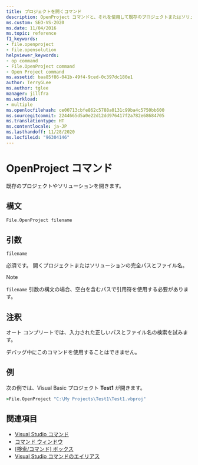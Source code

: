 ```yaml
---
title: プロジェクトを開くコマンド
description: OpenProject コマンドと、それを使用して既存のプロジェクトまたはソリューションを開く方法について説明します。
ms.custom: SEO-VS-2020
ms.date: 11/04/2016
ms.topic: reference
f1_keywords:
- file.openproject
- file.opensolution
helpviewer_keywords:
- op command
- File.OpenProject command
- Open Project command
ms.assetid: baa85f86-041b-49f4-9ced-0c397dc180e1
author: TerryGLee
ms.author: tglee
manager: jillfra
ms.workload:
- multiple
ms.openlocfilehash: ce00713cbfe862c5788a0131c99ba4c5750bb600
ms.sourcegitcommit: 2244665d5a0e22d12dd976417f2a782e68684705
ms.translationtype: HT
ms.contentlocale: ja-JP
ms.lasthandoff: 11/28/2020
ms.locfileid: "96304146"
---
```

# <a name="open-project-command"></a>OpenProject コマンド

既存のプロジェクトやソリューションを開きます。

## <a name="syntax"></a>構文

```cmd
File.OpenProject filename
```

## <a name="arguments"></a>引数

`filename`

必須です。 開くプロジェクトまたはソリューションの完全パスとファイル名。

> [!NOTE]
> `filename` 引数の構文の場合、空白を含むパスで引用符を使用する必要があります。

## <a name="remarks"></a>注釈

オート コンプリートでは、入力された正しいパスとファイル名の検索を試みます。

デバッグ中にこのコマンドを使用することはできません。

## <a name="example"></a>例

次の例では、Visual Basic プロジェクト **Test1** が開きます。

```cmd
>File.OpenProject "C:\My Projects\Test1\Test1.vbproj"
```

## <a name="see-also"></a>関連項目

- [Visual Studio コマンド](../../ide/reference/visual-studio-commands.md)
- [コマンド ウィンドウ](../../ide/reference/command-window.md)
- [[検索/コマンド] ボックス](../../ide/find-command-box.md)
- [Visual Studio コマンドのエイリアス](../../ide/reference/visual-studio-command-aliases.md)
